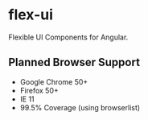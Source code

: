 # flex-ui

Flexible UI Components for Angular.

## Planned Browser Support
 - Google Chrome 50+
 - Firefox 50+
 - IE 11
 - 99.5% Coverage (using browserlist)